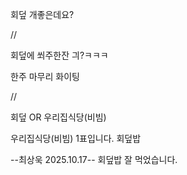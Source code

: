 
회덮 개좋은데요?

//

회덮에 쐬주한잔 긔?ㅋㅋㅋ

한주 마무리 화이팅

//

회덮 OR 우리집식당(비빔)


우리집식당(비빔) 1표입니다.
회덮밥


--최상욱 2025.10.17--
회덮밥 잘 먹었습니다. 

